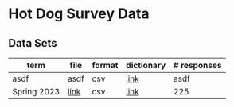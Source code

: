# Hot Dog Survey Data

## Data Sets
| term | file | format | dictionary | # responses |
|------|------|--------|-|--|
| asdf | asdf | csv | [link](fall-22-data-dictionary.md) | asdf |
| Spring 2023 | [link](DS-4002-sp23-survey-results.csv) | csv | [link](fall-22-data-dictionary.md)| 225 |

